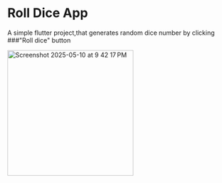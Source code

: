 # Roll Dice App

A simple flutter project,that generates random dice number by clicking ###"Roll dice" button



<img width="283" alt="Screenshot 2025-05-10 at 9 42 17 PM" src="https://github.com/user-attachments/assets/9f97cc88-dc25-4441-a307-5c420da8b0c3" />
